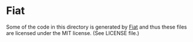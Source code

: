 # Fiat

Some of the code in this directory is generated by
[Fiat](https://github.com/mit-plv/fiat-crypto) and thus these files are
licensed under the MIT license. (See LICENSE file.)
